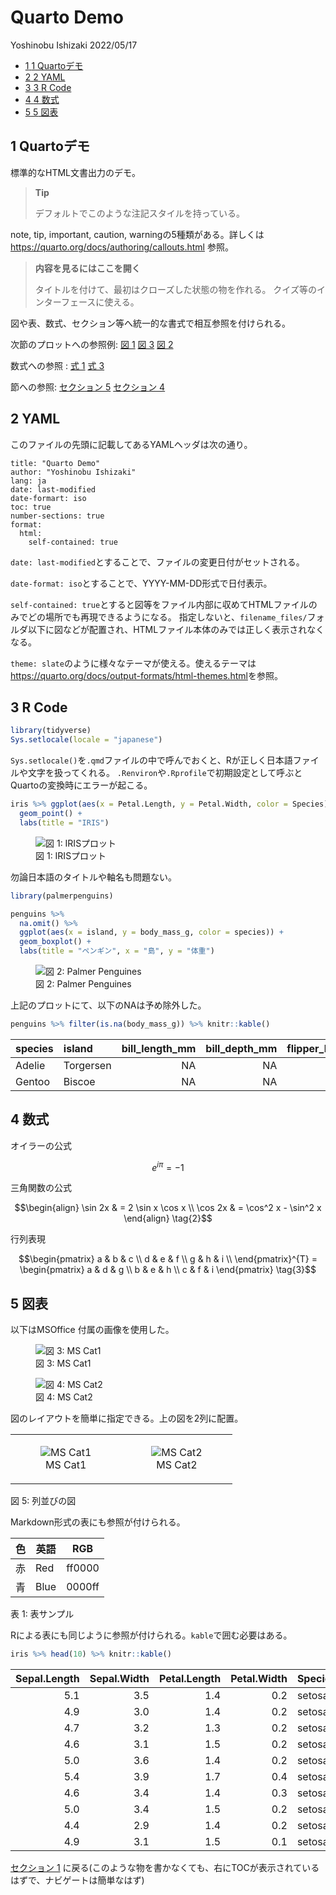 Quarto Demo
================
Yoshinobu Ishizaki
2022/05/17

-   <a href="#sec-top" id="toc-sec-top"><span
    class="toc-section-number">1</span> <span
    class="header-section-number">1</span> Quartoデモ</a>
-   <a href="#yaml" id="toc-yaml"><span class="toc-section-number">2</span>
    <span class="header-section-number">2</span> YAML</a>
-   <a href="#r-code" id="toc-r-code"><span
    class="toc-section-number">3</span> <span
    class="header-section-number">3</span> R Code</a>
-   <a href="#sec-math" id="toc-sec-math"><span
    class="toc-section-number">4</span> <span
    class="header-section-number">4</span> 数式</a>
-   <a href="#sec-figtab" id="toc-sec-figtab"><span
    class="toc-section-number">5</span> <span
    class="header-section-number">5</span> 図表</a>

## <span class="header-section-number">1</span> Quartoデモ

標準的なHTML文書出力のデモ。

<div>

> **Tip**
>
> デフォルトでこのような注記スタイルを持っている。

</div>

note, tip, important, caution, warningの5種類がある。詳しくは
<https://quarto.org/docs/authoring/callouts.html> 参照。

<div>

> **内容を見るにはここを開く**
>
> タイトルを付けて、最初はクローズした状態の物を作れる。
> クイズ等のインターフェースに使える。

</div>

図や表、数式、セクション等へ統一的な書式で相互参照を付けられる。

次節のプロットへの参照例: [図 1](#fig-iris) [図 3](#fig-mscat1)
[図 2](#fig-penguins)

数式への参照 : [式 1](#eq-euler) [式 3](#eq-mat)

節への参照: [セクション 5](#sec-figtab) [セクション 4](#sec-math)

## <span class="header-section-number">2</span> YAML

このファイルの先頭に記載してあるYAMLヘッダは次の通り。

    title: "Quarto Demo"
    author: "Yoshinobu Ishizaki"
    lang: ja
    date: last-modified
    date-formart: iso
    toc: true
    number-sections: true
    format: 
      html: 
        self-contained: true

`date: last-modified`とすることで、ファイルの変更日付がセットされる。

`date-format: iso`とすることで、YYYY-MM-DD形式で日付表示。

`self-contained: true`とすると図等をファイル内部に収めてHTMLファイルのみでどの場所でも再現できるようになる。
指定しないと、`filename_files/`フォルダ以下に図などが配置され、HTMLファイル本体のみでは正しく表示されなくなる。

`theme: slate`のように様々なテーマが使える。使えるテーマは<https://quarto.org/docs/output-formats/html-themes.html>を参照。

## <span class="header-section-number">3</span> R Code

``` r
library(tidyverse)
Sys.setlocale(locale = "japanese")
```

`Sys.setlocale()`を`.qmd`ファイルの中で呼んでおくと、Rが正しく日本語ファイルや文字を扱ってくれる。
`.Renviron`や`.Rprofile`で初期設定として呼ぶとQuartoの変換時にエラーが起こる。

``` r
iris %>% ggplot(aes(x = Petal.Length, y = Petal.Width, color = Species)) + 
  geom_point() + 
  labs(title = "IRIS")
```

<figure>
<img src="quarto-html-demo_files/figure-gfm/fig-iris-1.png"
id="fig-iris" alt="図 1: IRISプロット" />
<figcaption aria-hidden="true">図 1: IRISプロット</figcaption>
</figure>

勿論日本語のタイトルや軸名も問題ない。

``` r
library(palmerpenguins)
```

``` r
penguins %>% 
  na.omit() %>% 
  ggplot(aes(x = island, y = body_mass_g, color = species)) + 
  geom_boxplot() + 
  labs(title = "ペンギン", x = "島", y = "体重")
```

<figure>
<img src="quarto-html-demo_files/figure-gfm/fig-penguins-1.png"
id="fig-penguins" alt="図 2: Palmer Penguines" />
<figcaption aria-hidden="true">図 2: Palmer Penguines</figcaption>
</figure>

上記のプロットにて、以下のNAは予め除外した。

``` r
penguins %>% filter(is.na(body_mass_g)) %>% knitr::kable()
```

| species | island    | bill_length_mm | bill_depth_mm | flipper_length_mm | body_mass_g | sex | year |
|:--------|:----------|---------------:|--------------:|------------------:|------------:|:----|-----:|
| Adelie  | Torgersen |             NA |            NA |                NA |          NA | NA  | 2007 |
| Gentoo  | Biscoe    |             NA |            NA |                NA |          NA | NA  | 2009 |

## <span class="header-section-number">4</span> 数式

オイラーの公式

<span id="eq-euler">

```math
e^{i \pi} = -1
 \tag{1}
```
</span>

三角関数の公式

<span id="eq-trig">

```math
\begin{align}
\sin 2x & = 2 \sin x \cos x \\
\cos 2x & = \cos^2 x - \sin^2 x
\end{align}
 \tag{2}
```
</span>

行列表現

<span id="eq-mat">

```math
\begin{pmatrix}
a & b & c \\
d & e & f \\
g & h & i \\
\end{pmatrix}^{T} = 
\begin{pmatrix}
a & d & g \\
b & e & h \\
c & f & i 
\end{pmatrix}
 \tag{3}
```
</span>

## <span class="header-section-number">5</span> 図表

以下はMSOffice 付属の画像を使用した。

<figure>
<img src="cat1-msoffice.png" id="fig-mscat1" alt="図 3: MS Cat1" />
<figcaption aria-hidden="true">図 3: MS Cat1</figcaption>
</figure>

<figure>
<img src="cat2-msoffice.png" id="fig-mscat2" alt="図 4: MS Cat2" />
<figcaption aria-hidden="true">図 4: MS Cat2</figcaption>
</figure>

図のレイアウトを簡単に指定できる。上の図を2列に配置。

<div>

<table>
<colgroup>
<col style="width: 50%" />
<col style="width: 50%" />
</colgroup>
<tbody>
<tr class="odd">
<td style="text-align: center;"><div width="50.0%"
data-layout-align="center">
<figure>
<img src="cat1-msoffice.png" data-fig.extended="false" alt="MS Cat1" />
<figcaption aria-hidden="true">MS Cat1</figcaption>
</figure>
</div></td>
<td style="text-align: center;"><div width="50.0%"
data-layout-align="center">
<figure>
<img src="cat2-msoffice.png" data-fig.extended="false" alt="MS Cat2" />
<figcaption aria-hidden="true">MS Cat2</figcaption>
</figure>
</div></td>
</tr>
</tbody>
</table>

図 5: 列並びの図

</div>

Markdown形式の表にも参照が付けられる。

<div id="tbl-t1">

| 色  | 英語 | RGB    |
|-----|------|--------|
| 赤  | Red  | ff0000 |
| 青  | Blue | 0000ff |

表 1: 表サンプル

</div>

Rによる表にも同じように参照が付けられる。`kable`で囲む必要はある。

``` r
iris %>% head(10) %>% knitr::kable()
```

| Sepal.Length | Sepal.Width | Petal.Length | Petal.Width | Species |
|-------------:|------------:|-------------:|------------:|:--------|
|          5.1 |         3.5 |          1.4 |         0.2 | setosa  |
|          4.9 |         3.0 |          1.4 |         0.2 | setosa  |
|          4.7 |         3.2 |          1.3 |         0.2 | setosa  |
|          4.6 |         3.1 |          1.5 |         0.2 | setosa  |
|          5.0 |         3.6 |          1.4 |         0.2 | setosa  |
|          5.4 |         3.9 |          1.7 |         0.4 | setosa  |
|          4.6 |         3.4 |          1.4 |         0.3 | setosa  |
|          5.0 |         3.4 |          1.5 |         0.2 | setosa  |
|          4.4 |         2.9 |          1.4 |         0.2 | setosa  |
|          4.9 |         3.1 |          1.5 |         0.1 | setosa  |

[セクション 1](#sec-top)
に戻る(このような物を書かなくても、右にTOCが表示されているはずで、ナビゲートは簡単なはず)
